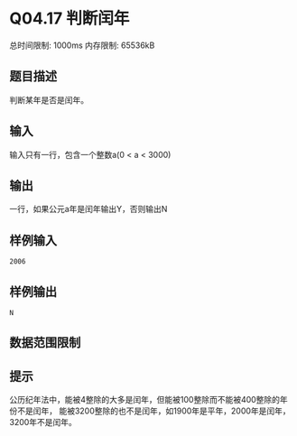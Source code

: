 # Q04.17 判断闰年

总时间限制: 1000ms 内存限制: 65536kB

## 题目描述   

判断某年是否是闰年。

## 输入   

输入只有一行，包含一个整数a(0 < a < 3000)

## 输出   

一行，如果公元a年是闰年输出Y，否则输出N

## 样例输入

    2006

## 样例输出

    N

## 数据范围限制

## 提示   

公历纪年法中，能被4整除的大多是闰年，但能被100整除而不能被400整除的年份不是闰年， 
能被3200整除的也不是闰年，如1900年是平年，2000年是闰年，3200年不是闰年。


